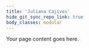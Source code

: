 ```yaml
---
title: 'Juliana Cajives'
hide_git_sync_repo_link: true
body_classes: modular
---
```


Your page content goes here.
